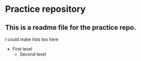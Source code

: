 # Practice repository
## This is a  readme file for the practice repo.

I could make lists too here
- First level
  - Second level

